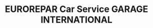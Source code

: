 ---
title: "EUROREPAR Car Service GARAGE INTERNATIONAL"
url: /modane/eurorepar-car-service-garage-international/
shop: réparation de voitures
---